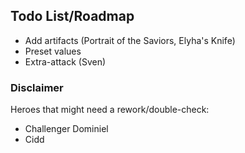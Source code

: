 ## Todo List/Roadmap

- Add artifacts (Portrait of the Saviors, Elyha's Knife)
- Preset values
- Extra-attack (Sven)

### Disclaimer

Heroes that might need a rework/double-check:
- Challenger Dominiel
- Cidd